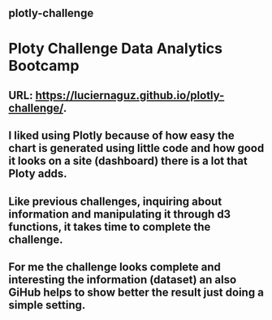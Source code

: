 ## plotly-challenge
# Ploty Challenge  Data Analytics Bootcamp
## URL:  https://luciernaguz.github.io/plotly-challenge/.

## I liked using Plotly because of how easy the chart is generated using little code and how good it looks on a site (dashboard) there is a lot that Ploty adds.
## Like previous challenges, inquiring about information and manipulating it through d3 functions, it takes time to complete the challenge.
## For me the challenge looks complete and interesting the information (dataset) an also GiHub helps to show better the result just doing a simple setting.
